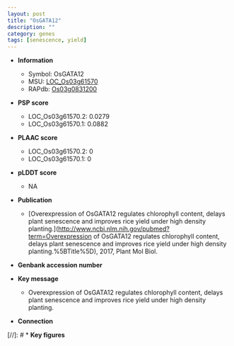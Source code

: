 ```yaml
---
layout: post
title: "OsGATA12"
description: ""
category: genes
tags: [senescence, yield]
---
```


* **Information**  
    + Symbol: OsGATA12  
    + MSU: [LOC_Os03g61570](http://rice.plantbiology.msu.edu/cgi-bin/ORF_infopage.cgi?orf=LOC_Os03g61570)  
    + RAPdb: [Os03g0831200](http://rapdb.dna.affrc.go.jp/viewer/gbrowse_details/irgsp1?name=Os03g0831200)  

* **PSP score**  
    + LOC_Os03g61570.2: 0.0279 
    + LOC_Os03g61570.1: 0.0882 

* **PLAAC score**  
    + LOC_Os03g61570.2: 0 
    + LOC_Os03g61570.1: 0 

* **pLDDT score**
    + NA


* **Publication**  
    + [Overexpression of OsGATA12 regulates chlorophyll content, delays plant senescence and improves rice yield under high density planting.](http://www.ncbi.nlm.nih.gov/pubmed?term=Overexpression of OsGATA12 regulates chlorophyll content, delays plant senescence and improves rice yield under high density planting.%5BTitle%5D), 2017, Plant Mol Biol.

* **Genbank accession number**  

* **Key message**  
    + Overexpression of OsGATA12 regulates chlorophyll content, delays plant senescence and improves rice yield under high density planting.

* **Connection**  

[//]: # * **Key figures**  


